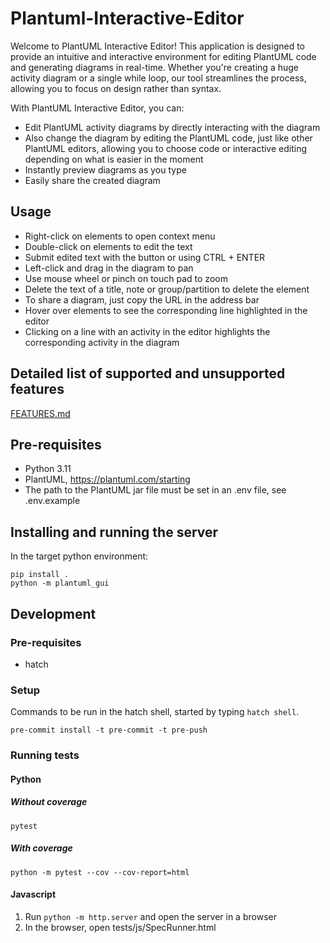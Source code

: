 # Plantuml-Interactive-Editor

Welcome to PlantUML Interactive Editor! This application is designed to provide an intuitive and interactive environment for editing PlantUML code and generating diagrams in real-time. Whether you're creating a huge activity diagram or a single while loop, our tool streamlines the process, allowing you to focus on design rather than syntax.

With PlantUML Interactive Editor, you can:

- Edit PlantUML activity diagrams by directly interacting with the diagram
- Also change the diagram by editing the PlantUML code, just like other PlantUML editors, allowing you to choose code or interactive editing depending on what is easier in the moment
- Instantly preview diagrams as you type
- Easily share the created diagram

## Usage

- Right-click on elements to open context menu
- Double-click on elements to edit the text
- Submit edited text with the button or using CTRL + ENTER
- Left-click and drag in the diagram to pan
- Use mouse wheel or pinch on touch pad to zoom
- Delete the text of a title, note or group/partition to delete the element
- To share a diagram, just copy the URL in the address bar
- Hover over elements to see the corresponding line highlighted in the editor
- Clicking on a line with an activity in the editor highlights the corresponding activity in the diagram

## Detailed list of supported and unsupported features

[FEATURES.md](./FEATURES.md)

## Pre-requisites

- Python 3.11
- PlantUML, https://plantuml.com/starting
- The path to the PlantUML jar file must be set in an .env file, see .env.example


## Installing and running the server

In the target python environment:

```
pip install .
python -m plantuml_gui
```


## Development

### Pre-requisites

- hatch

### Setup

Commands to be run in the hatch shell, started by typing `hatch shell`.

```
pre-commit install -t pre-commit -t pre-push
```

### Running tests

#### Python

##### Without coverage

```
pytest
```

##### With coverage

```
python -m pytest --cov --cov-report=html
```

#### Javascript

1. Run `python -m http.server` and open the server in a browser
2. In the browser, open tests/js/SpecRunner.html
